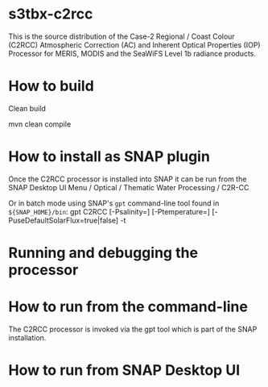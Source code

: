 # s3tbx-c2rcc
This is the source distribution of the Case-2 Regional / Coast Colour (C2RCC) Atmospheric Correction (AC) and Inherent Optical Properties (IOP) Processor for MERIS, MODIS and the SeaWiFS Level 1b radiance products.

How to build
============

Clean build

  mvn clean compile


How to install as SNAP plugin 
=============================

Once the C2RCC processor is installed into SNAP it can be run from the SNAP Desktop UI
  Menu / Optical / Thematic Water Processing / C2R-CC
  
Or in batch mode using SNAP's `gpt` command-line tool found in `${SNAP_HOME}/bin`:
  gpt C2RCC [-Psalinity=<num>]  [-Ptemperature=<num>] [-PuseDefaultSolarFlux=true|false] -t <target-file> <source-file>
  

Running and debugging the processor
===================================


How to run from the command-line
================================

The C2RCC processor is invoked via the gpt tool which is part of the SNAP installation.

How to run from SNAP Desktop UI
===============================


